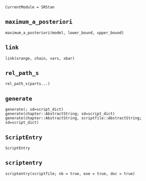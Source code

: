```@meta
CurrentModule = SRStan
```

## `maximum_a_posteriori`
```@docs
maximum_a_posteriori(model, lower_bound, upper_bound)
```

## `link`
```@docs
link(xrange, chain, vars, xbar) 
```

## `rel_path_s`
```@docs
rel_path_s(parts...)
```

## `generate`
```@docs
generate(; sd=script_dict)
generate(chapter::AbstractString; sd=script_dict)
generate(chapter::AbstractString, scriptfile::AbstractString; sd=script_dict)
```

## `ScriptEntry`
```@docs
ScriptEntry
```

## `scriptentry`
```@docs
scriptentry(scriptfile; nb = true, exe = true, doc = true)
```

